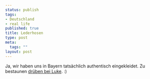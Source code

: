```yaml
--- 
status: publish
tags: 
- Deutschland
- real life
published: true
title: Lederhosen
type: post
meta: 
  tags: ""
layout: post
---
```

Ja, wir haben uns in Bayern tatsächlich authentisch eingekleidet. Zu bestaunen <a href="http://besttravelblogevar.wordpress.com/2007/09/23/best-outfit-evar/">drüben bei Luke</a>. :)
